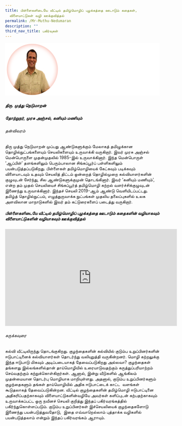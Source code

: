 ```yaml
---
title: பிள்ளைகளிடையே வீட்டில் தமிழ்மொழிப் புழக்கத்தை ஊடாடும் கதைகள்,
  விளையாட்டுகள் வழி ஊக்குவித்தல்
permalink: /Mr-Muthu-Nedumaran
description: ""
third_nav_title: பகிர்வுகள்
---
```

![](/images/Mr%20Muthu%20Nedumaran2.png)
##### **திரு. முத்து நெடுமாறன்**
##### தோற்றுநர், முரசு அஞ்சல்,  கனியும் மணியும்
###### தன்விவரம்
திரு முத்து நெடுமாறன் முப்பது ஆண்டுகளுக்கும் மேலாகத் தமிழுக்கான தொழில்நுட்பங்களையும் செயலிகளையும் உருவாக்கி வருகிறார். இவர் முரசு அஞ்சல் மென்பொருளை முதன்முதலில் 1985-இல் உருவாக்கினார். இந்த மென்பொருள் ‘ஆப்பிள்’ தளங்களிலும் பெரும்பாலான சிங்கப்பூர்ப் பள்ளிகளிலும் பயன்படுத்தப்படுகிறது. பிள்ளைகள் தமிழ்மொழியைக் கேட்கவும் படிக்கவும் விளையாடவும் உதவும் செயலித் திட்டம் ஒன்றைத் தொழில்முறை கல்வியாளர்களின் குழுவுடன் சேர்ந்து, சில ஆண்டுகளுக்குமுன் தொடங்கினார். இவர் ‘கனியும் மணியும்’, என்ற தம் முதல் செயலியைச் சிங்கப்பூர்த் தமிழ்மொழி கற்றல் வளர்ச்சிக்குழுவுடன் இணைந்து உருவாக்கினார். இந்தச் செயலி 2019\-ஆம் ஆண்டு வெளியிடப்பட்டது. தமிழ்த் தொழில்நுட்பம், எழுத்துருவாக்க நுட்பங்கள் முதலிய தலைப்புகளில் உலக அளவிலான மாநாடுகளில் இவர் தம் கட்டுரைகளைப் படைத்து வருகிறார்.

##### பிள்ளைகளிடையே வீட்டில் தமிழ்மொழிப் புழக்கத்தை ஊடாடும் கதைகளின் வழியாகவும் விளையாட்டுகளின் வழியாகவும் ஊக்குவித்தல் 

<iframe width="560" height="315" src="https://www.youtube.com/embed/xJKhv9EaaCg?controls=0" title="YouTube video player" frameborder="0" allow="accelerometer; autoplay; clipboard-write; encrypted-media; gyroscope; picture-in-picture" allowfullscreen></iframe>

###### சுருக்கவுரை
கல்வி வீட்டிலிருந்து தொடங்குகிறது. குழந்தைகளின் கல்வியில் குடும்ப உறுப்பினர்களின் ஈடுபாட்டினைக் கல்வியாளர்கள் தொடர்ந்து வலியுறுத்தி வருகின்றனர். மொழி கற்றலுக்கு இந்த ஈடுபாடு மிகவும் அடிப்படையாகத் தேவைப்படுகிறது அல்லவா? குழந்தைகள் தங்களது இல்லங்களில்தான் தாய்மொழியில் உரையாடுவதற்கும் கருத்துப்பரிமாற்றம் செய்வதற்கும் கற்றுக்கொள்கிறார்கள். ஆனால், இன்று வீடுகளில் ஆங்கிலம் முதன்மையான தொடர்பு மொழியாக மாறியுள்ளது. அதனால், குடும்ப உறுப்பினர்களும் குழந்தைகளும் தங்கள் தாய்மொழியில் அதிக ஈடுபாட்டைக் காட்ட  வளங்கள் கூடுதலாகத் தேவைப்படுகின்றன. வீட்டில் குழந்தைகளின் தமிழ்மொழி ஈடுபாட்டினை அதிகரிப்பதற்காகவும் விளையாட்டுகளின்வழியே அவர்கள் களிப்புடன் கற்பதற்காகவும் உருவாக்கப்பட்ட ஒரு நவீனச் செயலி குறித்து இந்தப் பகிர்வரங்கத்தில் பகிர்ந்துகொள்ளப்படும். குடும்ப உறுப்பினர்கள் இச்செயலியைக் குழந்தைகளோடு இணைந்து பயன்படுத்துவதோடு,  இதை எவ்வாறெல்லாம் புத்தாக்க வழிகளில் பயன்படுத்தலாம் என்றும் இந்தப் பகிர்வரங்கம் ஆராயும்.